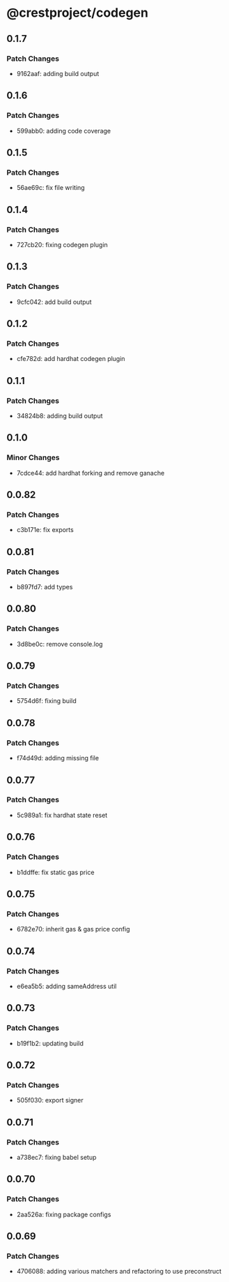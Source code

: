 # @crestproject/codegen

## 0.1.7

### Patch Changes

- 9162aaf: adding build output

## 0.1.6

### Patch Changes

- 599abb0: adding code coverage

## 0.1.5

### Patch Changes

- 56ae69c: fix file writing

## 0.1.4

### Patch Changes

- 727cb20: fixing codegen plugin

## 0.1.3

### Patch Changes

- 9cfc042: add build output

## 0.1.2

### Patch Changes

- cfe782d: add hardhat codegen plugin

## 0.1.1

### Patch Changes

- 34824b8: adding build output

## 0.1.0

### Minor Changes

- 7cdce44: add hardhat forking and remove ganache

## 0.0.82

### Patch Changes

- c3b171e: fix exports

## 0.0.81

### Patch Changes

- b897fd7: add types

## 0.0.80

### Patch Changes

- 3d8be0c: remove console.log

## 0.0.79

### Patch Changes

- 5754d6f: fixing build

## 0.0.78

### Patch Changes

- f74d49d: adding missing file

## 0.0.77

### Patch Changes

- 5c989a1: fix hardhat state reset

## 0.0.76

### Patch Changes

- b1ddffe: fix static gas price

## 0.0.75

### Patch Changes

- 6782e70: inherit gas & gas price config

## 0.0.74

### Patch Changes

- e6ea5b5: adding sameAddress util

## 0.0.73

### Patch Changes

- b19f1b2: updating build

## 0.0.72

### Patch Changes

- 505f030: export signer

## 0.0.71

### Patch Changes

- a738ec7: fixing babel setup

## 0.0.70

### Patch Changes

- 2aa526a: fixing package configs

## 0.0.69

### Patch Changes

- 4706088: adding various matchers and refactoring to use preconstruct
